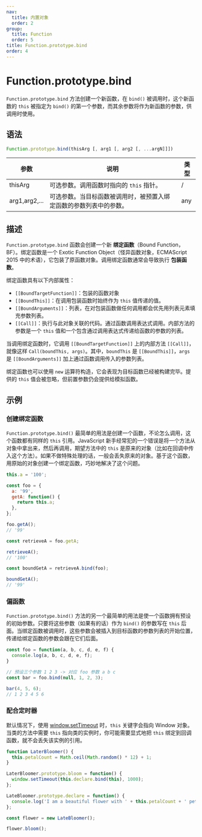 ```yaml
---
nav:
  title: 内置对象
  order: 2
group:
  title: Function
  order: 5
title: Function.prototype.bind
order: 4
---
```


# Function.prototype.bind

`Function.prototype.bind` 方法创建一个新函数，在 `bind()` 被调用时，这个新函数的 `this` 被指定为 `bind()` 的第一个参数，而其余参数将作为新函数的参数，供调用时使用。

## 语法

```js
Function.prototype.bind(thisArg [, arg1 [, arg2 [, ...argN]]])
```

| 参数          | 说明                                                               | 类型 |
| ------------- | ------------------------------------------------------------------ | ---- |
| thisArg       | 可选参数。调用函数时指向的 `this` 指针。                           | /    |
| arg1,arg2,... | 可选参数。当目标函数被调用时，被预置入绑定函数的参数列表中的参数。 | any  |

## 描述

`Function.prototype.bind` 函数会创建一个新 **绑定函数**（Bound Function，BF）。绑定函数是一个 Exotic Function Object（怪异函数对象，ECMAScript 2015 中的术语），它包装了原函数对象。调用绑定函数通常会导致执行 **包装函数**。

绑定函数具有以下内部属性：

- `[[BoundTargetFunction]]`：包装的函数对象
- `[[BoundThis]]`：在调用包装函数时始终作为 `this` 值传递的值。
- `[[BoundArguments]]`：列表，在对包装函数做任何调用都会优先用列表元素填充参数列表。
- `[[Call]]`：执行与此对象关联的代码。通过函数调用表达式调用。内部方法的参数是一个 `this` 值和一个包含通过调用表达式传递给函数的参数的列表。

当调用绑定函数时，它调用 `[[BoundTargetFunction]]` 上的内部方法 `[[Call]]`，就像这样 `Call(boundThis, args)`。其中，`boundThis` 是 `[[BoundThis]]`，`args` 是 `[[BoundArguments]]` 加上通过函数调用传入的参数列表。

绑定函数也可以使用 `new` 运算符构造，它会表现为目标函数已经被构建完毕。提供的 `this` 值会被忽略，但前置参数仍会提供给模拟函数。

## 示例

### 创建绑定函数

`Function.prototype.bind()` 最简单的用法是创建一个函数，不论怎么调用，这个函数都有同样的 `this` 引用。JavaScript 新手经常犯的一个错误是将一个方法从对象中拿出来，然后再调用，期望方法中的 `this` 是原来的对象（比如在回调中传入这个方法）。如果不做特殊处理的话，一般会丢失原来的对象。基于这个函数，用原始的对象创建一个绑定函数，巧妙地解决了这个问题。

```js
this.a = '100';

const foo = {
  a: '99',
  getA: function() {
    return this.a;
  },
};

foo.getA();
// '99'

const retrieveA = foo.getA;

retrieveA();
// '100'

const boundGetA = retrieveA.bind(foo);

boundGetA();
// '99'
```

### 偏函数

`Function.prototype.bind()` 方法的另一个最简单的用法是使一个函数拥有预设的初始参数。只要将这些参数（如果有的话）作为 `bind()` 的参数写在 `this` 后面。当绑定函数被调用时，这些参数会被插入到目标函数的参数列表的开始位置，传递给绑定函数的参数会跟在它们后面。

```js
const foo = function(a, b, c, d, e, f) {
  console.log(a, b, c, d, e, f);
}

// 预设三个参数 1 2 3 -> 对应 foo 参数 a b c
const bar = foo.bind(null, 1, 2, 3);

bar(4, 5, 6);
// 1 2 3 4 5 6
```

### 配合定时器

默认情况下，使用 [window.setTimeout](../../../../browser-object-model/the-window-object/timers/setTimeOut.md) 时，`this` 关键字会指向 Window 对象。当类的方法中需要 `this` 指向类的实例时，你可能需要显式地把 `this` 绑定到回调函数，就不会丢失该实例的引用。

```js
function LaterBloomer() {
  this.petalCount = Math.ceil(Math.random() * 12) + 1;
}

LaterBloomer.prototype.bloom = function() {
  window.setTimeout(this.declare.bind(this), 1000);
};

LateBloomer.prototype.declare = function() {
  console.log('I am a beautiful flower with ' + this.petalCount + ' petals!');
};

const flower = new LateBloomer();

flower.bloom();
```
